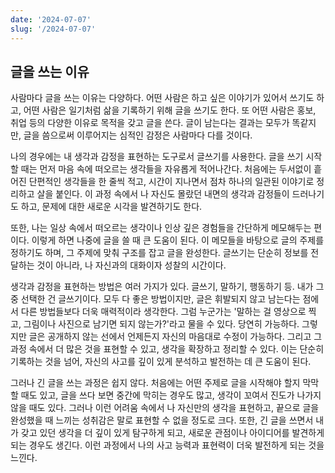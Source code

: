 ```yaml
---
date: '2024-07-07'
slug: '/2024-07-07'
---
```


## 글을 쓰는 이유

사람마다 글을 쓰는 이유는 다양하다. 어떤 사람은 하고 싶은 이야기가 있어서 쓰기도 하고, 어떤 사람은 일기처럼 삶을 기록하기 위해 글을 쓰기도 한다. 또 어떤 사람은 홍보, 취업 등의 다양한 이유로 목적을 갖고 글을 쓴다. 글이 남는다는 결과는 모두가 똑같지만, 글을 씀으로써 이루어지는 심적인 감정은 사람마다 다를 것이다.

나의 경우에는 내 생각과 감정을 표현하는 도구로서 글쓰기를 사용한다. 글을 쓰기 시작할 때는 먼저 마음 속에 떠오르는 생각들을 자유롭게 적어나간다. 처음에는 두서없이 흩어진 단편적인 생각들을 한 줄씩 적고, 시간이 지나면서 점차 하나의 일관된 이야기로 정리하고 살을 붙인다. 이 과정 속에서 나 자신도 몰랐던 내면의 생각과 감정들이 드러나기도 하고, 문제에 대한 새로운 시각을 발견하기도 한다.

또한, 나는 일상 속에서 떠오르는 생각이나 인상 깊은 경험들을 간단하게 메모해두는 편이다. 이렇게 하면 나중에 글을 쓸 때 큰 도움이 된다. 이 메모들을 바탕으로 글의 주제를 정하기도 하며, 그 주제에 맞춰 구조를 잡고 글을 완성한다. 글쓰기는 단순히 정보를 전달하는 것이 아니라, 나 자신과의 대화이자 성찰의 시간이다.

생각과 감정을 표현하는 방법은 여러 가지가 있다. 글쓰기, 말하기, 행동하기 등. 내가 그중 선택한 건 글쓰기이다. 모두 다 좋은 방법이지만, 글은 휘발되지 않고 남는다는 점에서 다른 방법들보다 더욱 매력적이라 생각한다. 그럼 누군가는 '말하는 걸 영상으로 찍고, 그림이나 사진으로 남기면 되지 않는가?'라고 물을 수 있다. 당연히 가능하다. 그렇지만 글은 공개하지 않는 선에서 언제든지 자신의 마음대로 수정이 가능하다. 그리고 그 과정 속에서 더 많은 것을 표현할 수 있고, 생각을 확장하고 정리할 수 있다. 이는 단순히 기록하는 것을 넘어, 자신의 사고를 깊이 있게 분석하고 발전하는 데 큰 도움이 된다.

그러나 긴 글을 쓰는 과정은 쉽지 않다. 처음에는 어떤 주제로 글을 시작해야 할지 막막할 때도 있고, 글을 쓰다 보면 중간에 막히는 경우도 많고, 생각이 꼬여서 진도가 나가지 않을 때도 있다. 그러나 이런 어려움 속에서 나 자신만의 생각을 표현하고, 끝으로 글을 완성했을 때 느끼는 성취감은 말로 표현할 수 없을 정도로 크다. 또한, 긴 글을 쓰면서 내가 갖고 있던 생각을 더 깊이 있게 탐구하게 되고, 새로운 관점이나 아이디어를 발견하게 되는 경우도 생긴다. 이런 과정에서 나의 사고 능력과 표현력이 더욱 발전하게 되는 것을 느낀다.


